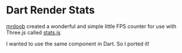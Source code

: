 Dart Render Stats
=======================

[mrdoob](https://github.com/mrdoob) created a wonderful and simple little FPS counter for use with Three.js called [stats.js](https://github.com/mrdoob/stats.js)

I wanted to use the same component in Dart. So I ported it!